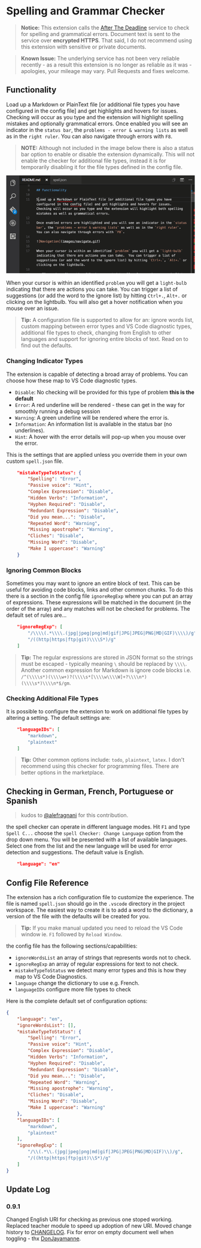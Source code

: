# Spelling and Grammar Checker

>**Notice:** This extension calls the [After The Deadline](http://afterthedeadline.com) service to check for spelling and grammatical errors.  Document text is sent to the service over **encrypted HTTPS**. That said, I do not recommend using this extension with sensitive or private documents.

>**Known Issue:** The underlying service has not been very reliable recently - as a result this extension is no longer as reliable as it was - apologies, your mileage may vary.  Pull Requests and fixes welcome.

## Functionality 

Load up a Markdown or PlainText file [or additional file types you have configured in the config file] and get highlights and hovers for issues.  Checking will occur as you type and the extension will highlight spelling mistakes and optionally grammatical errors.  Once enabled you will see an indicator in the `status bar`, the `problems - error & warning lists` as well as in the `right ruler`.  You can also navigate through errors with `F8`.

>**NOTE:** Although not included in the image below there is also a status bar option to enable or disable the extension dynamically.  This will not enable the checker for additional file types,  instead it is for temporarily disabling it for the file types defined in the config file. 

![Demo](https://github.com/Microsoft/vscode-spell-check/raw/master/images/SpellDemo.gif)

When your cursor is within an identified `problem` you will get a `light-bulb` indicating that there are actions you can take.  You can trigger a list of suggestions (or add the word to the ignore list) by hitting `Ctrl+.`, `Alt+.` or clicking on the lightbulb.  You will also get a hover notification when you mouse over an issue. 


>**Tip:** A configuration file is supported to allow for an: ignore words list, custom mapping between error types and VS Code diagnostic types, additional file types to check, changing from English to other languages and support for ignoring entire blocks of text.  Read on to find out the defaults.

### Changing Indicator Types

The extension is capable of detecting a broad array of problems.  You can choose how these map to VS Code diagnostic types.
* `Disable`: No checking will be provided for this type of problem **this is the default**
* `Error`: A red underline will be rendered - these can get in the way for smoothly running a debug session
* `Warning`: A green underline will be rendered where the error is. 
* `Information`: An information list is available in the status bar (no underlines).
* `Hint`: A hover with the error details will pop-up when you mouse over the error.

This is the settings that are applied unless you override them in your own custom `spell.json` file.
``` json
    "mistakeTypeToStatus": {
        "Spelling": "Error", 
        "Passive voice": "Hint",
        "Complex Expression": "Disable", 
        "Hidden Verbs": "Information", 
        "Hyphen Required": "Disable", 
        "Redundant Expression": "Disable", 
        "Did you mean...": "Disable", 
        "Repeated Word": "Warning", 
        "Missing apostrophe": "Warning", 
        "Cliches": "Disable", 
        "Missing Word": "Disable", 
        "Make I uppercase": "Warning" 
    }
```

### Ignoring Common Blocks

Sometimes you may want to ignore an entire block of text.  This can be useful for avoiding code blocks, links and other common chunks.  To do this there is a section in the config file `ignoreRegExp` where you can put an array of expressions.  These expressions will be matched in the document (in the order of the array) and any matches will not be checked for problems.  The default set of rules are...

``` json
    "ignoreRegExp": [
        "/\\\\(.*\\\\.(jpg|jpeg|png|md|gif|JPG|JPEG|PNG|MD|GIF)\\\\)/g", 
        "/((http|https|ftp|git)\\\\S*)/g"
    ]
```

> **Tip:** The regular expressions are stored in JSON format so the strings must be escaped - typically meaning `\` should be replaced by `\\\\`.  Another common expression for Markdown is ignore code blocks i.e. `/^(\\\\s*)(\\\\w+)?(\\\\s*[\\\\w\\\\W]+?\\\\n*)(\\\\s*)\\\\n*$/gm`.

### Checking Additional File Types

It is possible to configure the extension to work on additional file types by altering a setting. The default settings are:

``` json
    "languageIDs": [
        "markdown",
        "plaintext"
    ]
```

>**Tip:** Other common options include: `todo`, `plaintext`, `latex`.  I don't recommend using this checker for programming files.  There are better options in the marketplace.

## Checking in German, French, Portuguese or Spanish
> kudos to [@alefragnani](https://github.com/alefragnani) for this contribution.

the spell checker can operate in different language modes.  Hit `F1` and type `Spell C...` choose the `spell Checker: Change Language` option from the drop down menu.  You will be presented with a list of available languages.  Select one from the list and the new language will be used for error detection and suggestions.  The default value is English.

``` json
    "language": "en"
```

## Config File Reference

The extension has a rich configuration file to customize the experience.  The file is named `spell.json` should go in the `.vscode` directory in the project workspace.  The easiest way to create it is to add a word to the dictionary, a version of the file with the defaults will be created for you.

>**Tip:** If you make manual updated you need to reload the VS Code window ie. `F1` followed by `Reload Window`.

the config file has the following sections/capabilities:

* `ignoreWordsList` an array of strings that represents words not to check.
* `ignoreRegExp` an array of regular expressions for text to not check.
* `mistakeTypeToStatus` we detect many error types and this is how they map to VS Code Diagnostics.
* `language` change the dictionary to use e.g. French.
* `languageIDs` configure more file types to check

Here is the complete default set of configuration options:
``` json
{
    "language": "en",
    "ignoreWordsList": [],
    "mistakeTypeToStatus": {
        "Spelling": "Error",
        "Passive voice": "Hint",
        "Complex Expression": "Disable",
        "Hidden Verbs": "Information",
        "Hyphen Required": "Disable",
        "Redundant Expression": "Disable",
        "Did you mean...": "Disable",
        "Repeated Word": "Warning",
        "Missing apostrophe": "Warning",
        "Cliches": "Disable",
        "Missing Word": "Disable",
        "Make I uppercase": "Warning"
    },
    "languageIDs": [
        "markdown",
        "plaintext"
    ],
    "ignoreRegExp": [
        "/\\(.*\\.(jpg|jpeg|png|md|gif|JPG|JPEG|PNG|MD|GIF)\\)/g",
        "/((http|https|ftp|git)\\S*)/g"
    ]
}
```


## Update Log

### 0.9.1 
Changed English URI for checking as previous one stoped working.  Replaced teacher module to speed up adoption of new URI.  Moved change history to [CHANGELOG](https://github.com/Microsoft/vscode-spell-check/blob/master/CHANGELOG.md).  Fix for error on empty document well when toggling - thx [DonJayamanne](https://github.com/DonJayamanne).



